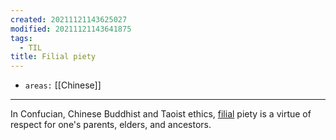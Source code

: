 ```yaml
---
created: 20211121143625027
modified: 20211121143641875
tags:
  - TIL
title: Filial piety
---
```


- `areas:` [[Chinese]]

---

In Confucian, Chinese Buddhist and Taoist ethics, [filial](#filial) piety is a virtue of respect for one's parents, elders, and ancestors.
